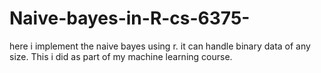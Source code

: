 # Naive-bayes-in-R-cs-6375-
here i implement the naive bayes using r. it can handle binary data of any size. This i  did as part of my machine learning course.
